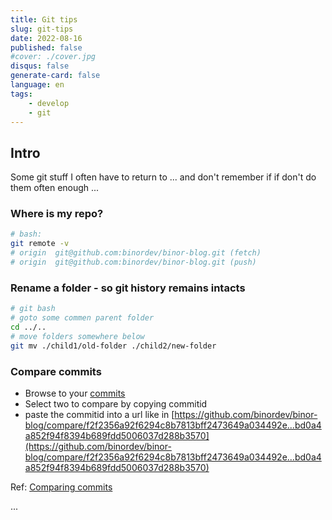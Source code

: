 ```yaml
---
title: Git tips
slug: git-tips
date: 2022-08-16
published: false
#cover: ./cover.jpg
disqus: false
generate-card: false
language: en
tags:
    - develop
    - git
---
```


## Intro

Some git stuff I often have to return to ... and don't remember if if don't do them often enough ...

### Where is my repo?

```bash
# bash:
git remote -v
# origin  git@github.com:binordev/binor-blog.git (fetch)
# origin  git@github.com:binordev/binor-blog.git (push)
```

### Rename a folder - so git history remains intacts

```bash
# git bash
# goto some commen parent folder
cd ../..
# move folders somewhere below
git mv ./child1/old-folder ./child2/new-folder
```

### Compare commits

* Browse to your [commits](https://github.com/binordev/binor-blog/commits/master)
* Select two to compare by copying commitid
* paste the commitid into a url like in
[https://github.com/binordev/binor-blog/compare/f2f2356a92f6294c8b7813bff2473649a034492e...bd0a4a852f94f8394b689fdd5006037d288b3570](https://github.com/binordev/binor-blog/compare/f2f2356a92f6294c8b7813bff2473649a034492e...bd0a4a852f94f8394b689fdd5006037d288b3570)

Ref: [Comparing commits](https://docs.github.com/en/pull-requests/committing-changes-to-your-project/viewing-and-comparing-commits/comparing-commits)  

...
